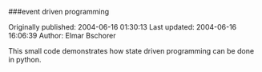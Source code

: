 ###event driven programming

Originally published: 2004-06-16 01:30:13
Last updated: 2004-06-16 16:06:39
Author: Elmar Bschorer

This small code demonstrates how state driven programming can be done in python.